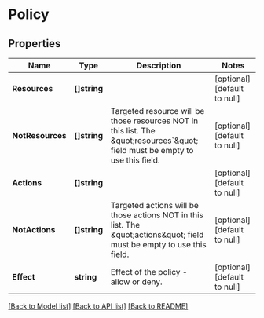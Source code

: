 # Policy

## Properties
Name | Type | Description | Notes
------------ | ------------- | ------------- | -------------
**Resources** | **[]string** |  | [optional] [default to null]
**NotResources** | **[]string** | Targeted resource will be those resources NOT in this list. The \&quot;resources&#x60;\&quot; field must be empty to use this field. | [optional] [default to null]
**Actions** | **[]string** |  | [optional] [default to null]
**NotActions** | **[]string** | Targeted actions will be those actions NOT in this list. The \&quot;actions\&quot; field must be empty to use this field. | [optional] [default to null]
**Effect** | **string** | Effect of the policy - allow or deny. | [optional] [default to null]

[[Back to Model list]](../README.md#documentation-for-models) [[Back to API list]](../README.md#documentation-for-api-endpoints) [[Back to README]](../README.md)



